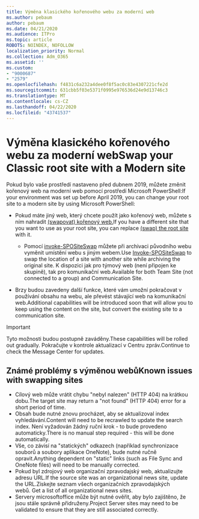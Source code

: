 ```yaml
---
title: Výměna klasického kořenového webu za moderní web
ms.author: pebaum
author: pebaum
ms.date: 04/21/2020
ms.audience: ITPro
ms.topic: article
ROBOTS: NOINDEX, NOFOLLOW
localization_priority: Normal
ms.collection: Adm_O365
ms.assetid: ''
ms.custom:
- "9000687"
- "2579"
ms.openlocfilehash: f4831c6a232a4dee0f8f5ac0c83e4307221cfe2d
ms.sourcegitcommit: 631cbb5f03e5371f0995e976536d24e9d13746c3
ms.translationtype: MT
ms.contentlocale: cs-CZ
ms.lasthandoff: 04/22/2020
ms.locfileid: "43741537"
---
```

# <a name="swap-your-classic-root-site-with-a-modern-site"></a><span data-ttu-id="b456d-102">Výměna klasického kořenového webu za moderní web</span><span class="sxs-lookup"><span data-stu-id="b456d-102">Swap your Classic root site with a Modern site</span></span>

<span data-ttu-id="b456d-103">Pokud bylo vaše prostředí nastaveno před dubnem 2019, můžete změnit kořenový web na moderní web pomocí prostředí Microsoft PowerShell:</span><span class="sxs-lookup"><span data-stu-id="b456d-103">If your environment was set up before April 2019, you can change your root site to a modern site by using Microsoft PowerShell:</span></span>

- <span data-ttu-id="b456d-104">Pokud máte jiný web, který chcete použít jako kořenový web, můžete s ním nahradit [(swapovat) kořenový web.](https://docs.microsoft.com/sharepoint/modern-root-site)</span><span class="sxs-lookup"><span data-stu-id="b456d-104">If you have a different site that you want to use as your root site, you can replace [(swap) the root site](https://docs.microsoft.com/sharepoint/modern-root-site) with it.</span></span> 
    - <span data-ttu-id="b456d-105">Pomocí [invoke-SPOSiteSwap](https://docs.microsoft.com/powershell/module/sharepoint-online/invoke-spositeswap?view=sharepoint-ps) můžete při archivaci původního webu vyměnit umístění webu s jiným webem.</span><span class="sxs-lookup"><span data-stu-id="b456d-105">Use [Invoke-SPOSiteSwap](https://docs.microsoft.com/powershell/module/sharepoint-online/invoke-spositeswap?view=sharepoint-ps) to swap the location of a site with another site while archiving the original site.</span></span> <span data-ttu-id="b456d-106">K dispozici jak pro týmový web (není připojen ke skupině), tak pro komunikační web.</span><span class="sxs-lookup"><span data-stu-id="b456d-106">Available for both Team Site (not connected to a group) and Communication Site.</span></span> 

- <span data-ttu-id="b456d-107">Brzy budou zavedeny další funkce, které vám umožní pokračovat v používání obsahu na webu, ale převést stávající web na komunikační web.</span><span class="sxs-lookup"><span data-stu-id="b456d-107">Additional capabilities will be introduced soon that will allow you to keep using the content on the site, but convert the existing site to a communication site.</span></span> 
>[!Important]
><span data-ttu-id="b456d-108">Tyto možnosti budou postupně zaváděny.</span><span class="sxs-lookup"><span data-stu-id="b456d-108">These capabilities will be rolled out gradually.</span></span> <span data-ttu-id="b456d-109">Pokračujte v kontrole aktualizací v Centru zpráv.</span><span class="sxs-lookup"><span data-stu-id="b456d-109">Continue to check the Message Center for updates.</span></span> 

## <a name="known-issues-with-swapping-sites"></a><span data-ttu-id="b456d-110">Známé problémy s výměnou webů</span><span class="sxs-lookup"><span data-stu-id="b456d-110">Known issues with swapping sites</span></span>

- <span data-ttu-id="b456d-111">Cílový web může vrátit chybu "nebyl nalezen" (HTTP 404) na krátkou dobu.</span><span class="sxs-lookup"><span data-stu-id="b456d-111">The target site may return a "not found" (HTTP 404) error for a short period of time.</span></span>
- <span data-ttu-id="b456d-112">Obsah bude nutné znovu procházet, aby se aktualizoval index vyhledávání.</span><span class="sxs-lookup"><span data-stu-id="b456d-112">Content will need to be recrawled to update the search index.</span></span> <span data-ttu-id="b456d-113">Není vyžadován žádný ruční krok - to bude provedeno automaticky.</span><span class="sxs-lookup"><span data-stu-id="b456d-113">There is no manual step required - this will be done automatically.</span></span>
- <span data-ttu-id="b456d-114">Vše, co závisí na "statických" odkazech (například synchronizace souborů a soubory aplikace OneNote), bude nutné ručně opravit.</span><span class="sxs-lookup"><span data-stu-id="b456d-114">Anything dependent on "static" links (such as File Sync and OneNote files) will need to be manually corrected.</span></span>
- <span data-ttu-id="b456d-115">Pokud byl zdrojový web organizační zpravodajský web, aktualizujte adresu URL.</span><span class="sxs-lookup"><span data-stu-id="b456d-115">If the source site was an organizational news site, update the URL.</span></span><span data-ttu-id="b456d-116">Získejte seznam všech organizačních zpravodajských webů.</span><span class="sxs-lookup"><span data-stu-id="b456d-116"> Get a list of all organizational news sites.</span></span>
- <span data-ttu-id="b456d-117">Servery microsoftoffice může být nutné ověřit, aby bylo zajištěno, že jsou stále správně přidruženy.</span><span class="sxs-lookup"><span data-stu-id="b456d-117">Project Server sites may need to be validated to ensure that they are still associated correctly.</span></span>
